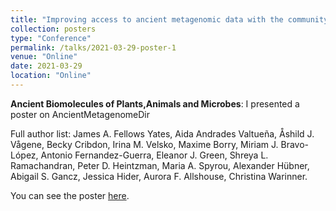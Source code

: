 ```yaml
---
title: "Improving access to ancient metagenomic data with the community-curated metadata repository"
collection: posters
type: "Conference"
permalink: /talks/2021-03-29-poster-1
venue: "Online"
date: 2021-03-29
location: "Online"
---
```


**Ancient Biomolecules of Plants,Animals and Microbes**: I presented a poster on AncientMetagenomeDir

Full author list: James A. Fellows Yates, Aida Andrades Valtueña, Åshild J. Vågene, Becky Cribdon, Irina M. Velsko, Maxime Borry, Miriam J. Bravo-López, Antonio Fernandez-Guerra, Eleanor J. Green, Shreya L. Ramachandran, Peter D. Heintzman, Maria A. Spyrou, Alexander Hübner, Abigail S. Gancz, Jessica Hider, Aurora F. Allshouse, Christina Warinner.

You can see the poster [here](../files/AncientBiomolecules2021_FellowsYates.pdf).